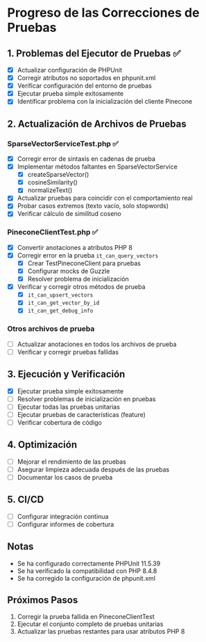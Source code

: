 # Progreso de las Correcciones de Pruebas

## 1. Problemas del Ejecutor de Pruebas ✅
- [x] Actualizar configuración de PHPUnit
- [x] Corregir atributos no soportados en phpunit.xml
- [x] Verificar configuración del entorno de pruebas
- [x] Ejecutar prueba simple exitosamente
- [x] Identificar problema con la inicialización del cliente Pinecone

## 2. Actualización de Archivos de Pruebas
### SparseVectorServiceTest.php ✅
- [x] Corregir error de sintaxis en cadenas de prueba
- [x] Implementar métodos faltantes en SparseVectorService
  - [x] createSparseVector()
  - [x] cosineSimilarity()
  - [x] normalizeText()
- [x] Actualizar pruebas para coincidir con el comportamiento real
- [x] Probar casos extremos (texto vacío, solo stopwords)
- [x] Verificar cálculo de similitud coseno

### PineconeClientTest.php ✅
- [x] Convertir anotaciones a atributos PHP 8
- [x] Corregir error en la prueba `it_can_query_vectors`
  - [x] Crear TestPineconeClient para pruebas
  - [x] Configurar mocks de Guzzle
  - [x] Resolver problema de inicialización
- [x] Verificar y corregir otros métodos de prueba
  - [x] `it_can_upsert_vectors`
  - [x] `it_can_get_vector_by_id`
  - [x] `it_can_get_debug_info`

### Otros archivos de prueba
- [ ] Actualizar anotaciones en todos los archivos de prueba
- [ ] Verificar y corregir pruebas fallidas

## 3. Ejecución y Verificación
- [x] Ejecutar prueba simple exitosamente
- [ ] Resolver problemas de inicialización en pruebas
- [ ] Ejecutar todas las pruebas unitarias
- [ ] Ejecutar pruebas de características (feature)
- [ ] Verificar cobertura de código

## 4. Optimización
- [ ] Mejorar el rendimiento de las pruebas
- [ ] Asegurar limpieza adecuada después de las pruebas
- [ ] Documentar los casos de prueba

## 5. CI/CD
- [ ] Configurar integración continua
- [ ] Configurar informes de cobertura

## Notas
- Se ha configurado correctamente PHPUnit 11.5.39
- Se ha verificado la compatibilidad con PHP 8.4.8
- Se ha corregido la configuración de phpunit.xml

## Próximos Pasos
1. Corregir la prueba fallida en PineconeClientTest
2. Ejecutar el conjunto completo de pruebas unitarias
3. Actualizar las pruebas restantes para usar atributos PHP 8
